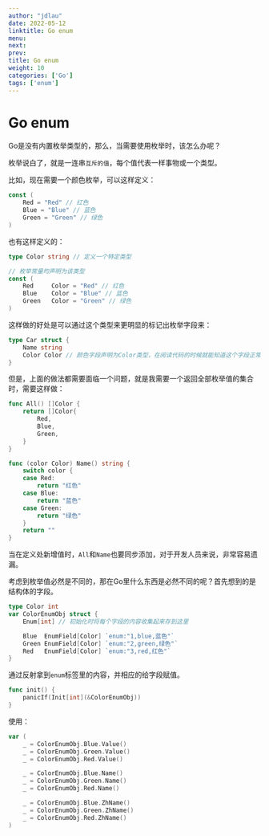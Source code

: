 ```yaml
---
author: "jdlau"
date: 2022-05-12
linktitle: Go enum
menu:
next:
prev:
title: Go enum
weight: 10
categories: ['Go']
tags: ['enum']
---
```


# Go enum

Go是没有内置枚举类型的，那么，当需要使用枚举时，该怎么办呢？

枚举说白了，就是一连串`互斥的值`，每个值代表一样事物或一个类型。

比如，现在需要一个颜色枚举，可以这样定义：

```go
const (
    Red = "Red" // 红色
    Blue = "Blue" // 蓝色
    Green = "Green" // 绿色
)
```

也有这样定义的：

```go
type Color string // 定义一个特定类型

// 枚举常量均声明为该类型
const (
    Red     Color = "Red" // 红色
    Blue    Color = "Blue" // 蓝色
    Green   Color = "Green" // 绿色
)
```

这样做的好处是可以通过这个类型来更明显的标记出枚举字段来：

```go
type Car struct {
    Name string
    Color Color // 颜色字段声明为Color类型，在阅读代码的时候就能知道这个字段正常的可选值范围
}
```

但是，上面的做法都需要面临一个问题，就是我需要一个返回全部枚举值的集合时，需要这样做：

```go
func All() []Color {
    return []Color{
        Red,
        Blue,
        Green,
    }
}

func (color Color) Name() string {
    switch color {
    case Red:
        return "红色"
    case Blue:
        return "蓝色"
    case Green:
        return "绿色"
    }
    return ""
}
```

当在定义处新增值时，`All`和`Name`也要同步添加，对于开发人员来说，非常容易遗漏。

考虑到枚举值必然是不同的，那在Go里什么东西是必然不同的呢？首先想到的是结构体的字段。

```go
type Color int
var ColorEnumObj struct {
    Enum[int] // 初始化时将每个字段的内容收集起来存到这里

    Blue  EnumField[Color] `enum:"1,blue,蓝色"`
    Green EnumField[Color] `enum:"2,green,绿色"`
    Red   EnumField[Color] `enum:"3,red,红色"`
}
```

通过反射拿到`enum`标签里的内容，并相应的给字段赋值。

```go
func init() {
	panicIf(Init[int](&ColorEnumObj))
}
```

使用：

```go
var (
    _ = ColorEnumObj.Blue.Value()
    _ = ColorEnumObj.Green.Value()
    _ = ColorEnumObj.Red.Value()

    _ = ColorEnumObj.Blue.Name()
    _ = ColorEnumObj.Green.Name()
    _ = ColorEnumObj.Red.Name()

    _ = ColorEnumObj.Blue.ZhName()
    _ = ColorEnumObj.Green.ZhName()
    _ = ColorEnumObj.Red.ZhName()
)
```
